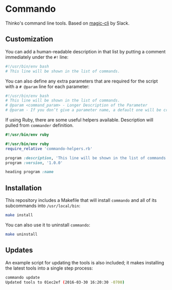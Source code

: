 # Commando
Thinko's command line tools. Based on [magic-cli](http://github.com/slackhq/magic-cli) by Slack.

## Customization
You can add a human-readable description in that list by putting a comment immediately under the `#!` line:

````bash
#!/usr/bin/env bash
# This line will be shown in the list of commands.
````

You can also define any extra parameters that are required for the script with a `# @param` line for each parameter:

````bash
#!/usr/bin/env bash
# This line will be shown in the list of commands.
# @param <command_param> - Longer Description of the Parameter
# @param - If you don’t give a parameter name, a default one will be created for you
````

If using Ruby, there are some useful helpers available. Description will pulled from `commander` definition.

````ruby
#!/usr/bin/env ruby

#!/usr/bin/env ruby
require_relative 'commando-helpers.rb'

program :description, 'This line will be shown in the list of commands.'
program :version, '1.0.0'

heading program :name
````

## Installation
This repository includes a Makefile that will install `commando` and all of its subcommands into `/usr/local/bin`:

````bash
make install
````

You can also use it to uninstall `commando`:

````bash
make uninstall
````

## Updates

An example script for updating the tools is also included; it makes installing the latest tools into a single step process:

```bash
commando update
Updated tools to 01ec2ef (2016-03-30 16:20:30 -0700)
```
